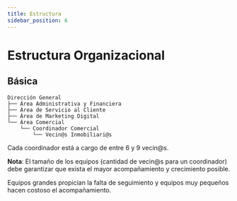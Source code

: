 ```yaml
---
title: Estructura
sidebar_position: 6
---
```


# Estructura Organizacional

## Básica

```
Dirección General
├── Área Administrativa y Financiera
├── Área de Servicio al Cliente  
├── Área de Marketing Digital
└── Área Comercial
    └── Coordinador Comercial
        └── Vecin@s Inmobiliari@s
```

Cada coordinador está a cargo de entre 6 y 9 vecin@s.

**Nota**: El tamaño de los equipos (cantidad de vecin@s para un coordinador) debe garantizar que exista el mayor acompañamiento y crecimiento posible.

Equipos grandes propician la falta de seguimiento y equipos muy pequeños hacen costoso el acompañamiento.